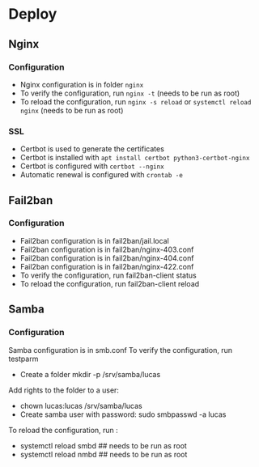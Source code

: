 # Deploy

## Nginx

### Configuration

- Nginx configuration is in folder `nginx`
- To verify the configuration, run `nginx -t` (needs to be run as root)
- To reload the configuration, run `nginx -s reload` or `systemctl reload nginx` (needs to be run as root)

### SSL

- Certbot is used to generate the certificates
- Certbot is installed with `apt install certbot python3-certbot-nginx`
- Certbot is configured with `certbot --nginx`
- Automatic renewal is configured with `crontab -e`

## Fail2ban

### Configuration

- Fail2ban configuration is in fail2ban/jail.local
- Fail2ban configuration is in fail2ban/nginx-403.conf
- Fail2ban configuration is in fail2ban/nginx-404.conf
- Fail2ban configuration is in fail2ban/nginx-422.conf
- To verify the configuration, run fail2ban-client status
- To reload the configuration, run fail2ban-client reload

## Samba

### Configuration

Samba configuration is in smb.conf
To verify the configuration, run testparm

- Create a folder mkdir -p /srv/samba/lucas

Add rights to the folder to a user: 
- chown lucas:lucas /srv/samba/lucas
- Create samba user with password: sudo smbpasswd -a lucas

To reload the configuration, run :
- systemctl reload smbd ## needs to be run as root
- systemctl reload nmbd ## needs to be run as root